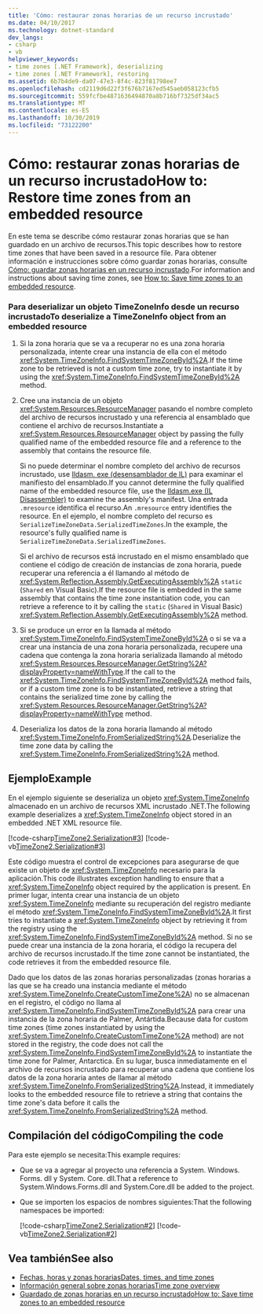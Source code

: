 ```yaml
---
title: 'Cómo: restaurar zonas horarias de un recurso incrustado'
ms.date: 04/10/2017
ms.technology: dotnet-standard
dev_langs:
- csharp
- vb
helpviewer_keywords:
- time zones [.NET Framework], deserializing
- time zones [.NET Framework], restoring
ms.assetid: 6b7b4de9-da07-47e3-8f4c-823f81798ee7
ms.openlocfilehash: cd2119d6d22f3f676b7167ed545aeb058123cfb5
ms.sourcegitcommit: 559fcfbe4871636494870a8b716bf7325df34ac5
ms.translationtype: MT
ms.contentlocale: es-ES
ms.lasthandoff: 10/30/2019
ms.locfileid: "73122200"
---
```

# <a name="how-to-restore-time-zones-from-an-embedded-resource"></a><span data-ttu-id="a0239-102">Cómo: restaurar zonas horarias de un recurso incrustado</span><span class="sxs-lookup"><span data-stu-id="a0239-102">How to: Restore time zones from an embedded resource</span></span>

<span data-ttu-id="a0239-103">En este tema se describe cómo restaurar zonas horarias que se han guardado en un archivo de recursos.</span><span class="sxs-lookup"><span data-stu-id="a0239-103">This topic describes how to restore time zones that have been saved in a resource file.</span></span> <span data-ttu-id="a0239-104">Para obtener información e instrucciones sobre cómo guardar zonas horarias, consulte [Cómo: guardar zonas horarias en un recurso incrustado](../../../docs/standard/datetime/save-time-zones-to-an-embedded-resource.md).</span><span class="sxs-lookup"><span data-stu-id="a0239-104">For information and instructions about saving time zones, see [How to: Save time zones to an embedded resource](../../../docs/standard/datetime/save-time-zones-to-an-embedded-resource.md).</span></span>

### <a name="to-deserialize-a-timezoneinfo-object-from-an-embedded-resource"></a><span data-ttu-id="a0239-105">Para deserializar un objeto TimeZoneInfo desde un recurso incrustado</span><span class="sxs-lookup"><span data-stu-id="a0239-105">To deserialize a TimeZoneInfo object from an embedded resource</span></span>

1. <span data-ttu-id="a0239-106">Si la zona horaria que se va a recuperar no es una zona horaria personalizada, intente crear una instancia de ella con el método <xref:System.TimeZoneInfo.FindSystemTimeZoneById%2A>.</span><span class="sxs-lookup"><span data-stu-id="a0239-106">If the time zone to be retrieved is not a custom time zone, try to instantiate it by using the <xref:System.TimeZoneInfo.FindSystemTimeZoneById%2A> method.</span></span>

2. <span data-ttu-id="a0239-107">Cree una instancia de un objeto <xref:System.Resources.ResourceManager> pasando el nombre completo del archivo de recursos incrustado y una referencia al ensamblado que contiene el archivo de recursos.</span><span class="sxs-lookup"><span data-stu-id="a0239-107">Instantiate a <xref:System.Resources.ResourceManager> object by passing the fully qualified name of the embedded resource file and a reference to the assembly that contains the resource file.</span></span>

   <span data-ttu-id="a0239-108">Si no puede determinar el nombre completo del archivo de recursos incrustado, use [Ildasm. exe (desensamblador de IL)](../../../docs/framework/tools/ildasm-exe-il-disassembler.md) para examinar el manifiesto del ensamblado.</span><span class="sxs-lookup"><span data-stu-id="a0239-108">If you cannot determine the fully qualified name of the embedded resource file, use the [Ildasm.exe (IL Disassembler)](../../../docs/framework/tools/ildasm-exe-il-disassembler.md) to examine the assembly's manifest.</span></span> <span data-ttu-id="a0239-109">Una entrada `.mresource` identifica el recurso.</span><span class="sxs-lookup"><span data-stu-id="a0239-109">An `.mresource` entry identifies the resource.</span></span> <span data-ttu-id="a0239-110">En el ejemplo, el nombre completo del recurso es `SerializeTimeZoneData.SerializedTimeZones`.</span><span class="sxs-lookup"><span data-stu-id="a0239-110">In the example, the resource's fully qualified name is `SerializeTimeZoneData.SerializedTimeZones`.</span></span>

   <span data-ttu-id="a0239-111">Si el archivo de recursos está incrustado en el mismo ensamblado que contiene el código de creación de instancias de zona horaria, puede recuperar una referencia a él llamando al método de <xref:System.Reflection.Assembly.GetExecutingAssembly%2A> `static` (`Shared` en Visual Basic).</span><span class="sxs-lookup"><span data-stu-id="a0239-111">If the resource file is embedded in the same assembly that contains the time zone instantiation code, you can retrieve a reference to it by calling the `static` (`Shared` in Visual Basic) <xref:System.Reflection.Assembly.GetExecutingAssembly%2A> method.</span></span>

3. <span data-ttu-id="a0239-112">Si se produce un error en la llamada al método <xref:System.TimeZoneInfo.FindSystemTimeZoneById%2A> o si se va a crear una instancia de una zona horaria personalizada, recupere una cadena que contenga la zona horaria serializada llamando al método <xref:System.Resources.ResourceManager.GetString%2A?displayProperty=nameWithType>.</span><span class="sxs-lookup"><span data-stu-id="a0239-112">If the call to the <xref:System.TimeZoneInfo.FindSystemTimeZoneById%2A> method fails, or if a custom time zone is to be instantiated, retrieve a string that contains the serialized time zone by calling the <xref:System.Resources.ResourceManager.GetString%2A?displayProperty=nameWithType> method.</span></span>

4. <span data-ttu-id="a0239-113">Deserializa los datos de la zona horaria llamando al método <xref:System.TimeZoneInfo.FromSerializedString%2A>.</span><span class="sxs-lookup"><span data-stu-id="a0239-113">Deserialize the time zone data by calling the <xref:System.TimeZoneInfo.FromSerializedString%2A> method.</span></span>

## <a name="example"></a><span data-ttu-id="a0239-114">Ejemplo</span><span class="sxs-lookup"><span data-stu-id="a0239-114">Example</span></span>

<span data-ttu-id="a0239-115">En el ejemplo siguiente se deserializa un objeto <xref:System.TimeZoneInfo> almacenado en un archivo de recursos XML incrustado .NET.</span><span class="sxs-lookup"><span data-stu-id="a0239-115">The following example deserializes a <xref:System.TimeZoneInfo> object stored in an embedded .NET XML resource file.</span></span>

[!code-csharp[TimeZone2.Serialization#3](../../../samples/snippets/csharp/VS_Snippets_CLR/TimeZone2.Serialization/cs/SerializeTimeZoneData.cs#3)]
[!code-vb[TimeZone2.Serialization#3](../../../samples/snippets/visualbasic/VS_Snippets_CLR/TimeZone2.Serialization/vb/SerializeTimeZoneData.vb#3)]

<span data-ttu-id="a0239-116">Este código muestra el control de excepciones para asegurarse de que existe un objeto de <xref:System.TimeZoneInfo> necesario para la aplicación.</span><span class="sxs-lookup"><span data-stu-id="a0239-116">This code illustrates exception handling to ensure that a <xref:System.TimeZoneInfo> object required by the application is present.</span></span> <span data-ttu-id="a0239-117">En primer lugar, intenta crear una instancia de un objeto <xref:System.TimeZoneInfo> mediante su recuperación del registro mediante el método <xref:System.TimeZoneInfo.FindSystemTimeZoneById%2A>.</span><span class="sxs-lookup"><span data-stu-id="a0239-117">It first tries to instantiate a <xref:System.TimeZoneInfo> object by retrieving it from the registry using the <xref:System.TimeZoneInfo.FindSystemTimeZoneById%2A> method.</span></span> <span data-ttu-id="a0239-118">Si no se puede crear una instancia de la zona horaria, el código la recupera del archivo de recursos incrustado.</span><span class="sxs-lookup"><span data-stu-id="a0239-118">If the time zone cannot be instantiated, the code retrieves it from the embedded resource file.</span></span>

<span data-ttu-id="a0239-119">Dado que los datos de las zonas horarias personalizadas (zonas horarias a las que se ha creado una instancia mediante el método <xref:System.TimeZoneInfo.CreateCustomTimeZone%2A>) no se almacenan en el registro, el código no llama al <xref:System.TimeZoneInfo.FindSystemTimeZoneById%2A> para crear una instancia de la zona horaria de Palmer, Antártida.</span><span class="sxs-lookup"><span data-stu-id="a0239-119">Because data for custom time zones (time zones instantiated by using the <xref:System.TimeZoneInfo.CreateCustomTimeZone%2A> method) are not stored in the registry, the code does not call the <xref:System.TimeZoneInfo.FindSystemTimeZoneById%2A> to instantiate the time zone for Palmer, Antarctica.</span></span> <span data-ttu-id="a0239-120">En su lugar, busca inmediatamente en el archivo de recursos incrustado para recuperar una cadena que contiene los datos de la zona horaria antes de llamar al método <xref:System.TimeZoneInfo.FromSerializedString%2A>.</span><span class="sxs-lookup"><span data-stu-id="a0239-120">Instead, it immediately looks to the embedded resource file to retrieve a string that contains the time zone's data before it calls the <xref:System.TimeZoneInfo.FromSerializedString%2A> method.</span></span>

## <a name="compiling-the-code"></a><span data-ttu-id="a0239-121">Compilación del código</span><span class="sxs-lookup"><span data-stu-id="a0239-121">Compiling the code</span></span>

<span data-ttu-id="a0239-122">Para este ejemplo se necesita:</span><span class="sxs-lookup"><span data-stu-id="a0239-122">This example requires:</span></span>

- <span data-ttu-id="a0239-123">Que se va a agregar al proyecto una referencia a System. Windows. Forms. dll y System. Core. dll.</span><span class="sxs-lookup"><span data-stu-id="a0239-123">That a reference to System.Windows.Forms.dll and System.Core.dll be added to the project.</span></span>

- <span data-ttu-id="a0239-124">Que se importen los espacios de nombres siguientes:</span><span class="sxs-lookup"><span data-stu-id="a0239-124">That the following namespaces be imported:</span></span>

  [!code-csharp[TimeZone2.Serialization#2](../../../samples/snippets/csharp/VS_Snippets_CLR/TimeZone2.Serialization/cs/SerializeTimeZoneData.cs#2)]
  [!code-vb[TimeZone2.Serialization#2](../../../samples/snippets/visualbasic/VS_Snippets_CLR/TimeZone2.Serialization/vb/SerializeTimeZoneData.vb#2)]

## <a name="see-also"></a><span data-ttu-id="a0239-125">Vea también</span><span class="sxs-lookup"><span data-stu-id="a0239-125">See also</span></span>

- [<span data-ttu-id="a0239-126">Fechas, horas y zonas horarias</span><span class="sxs-lookup"><span data-stu-id="a0239-126">Dates, times, and time zones</span></span>](../../../docs/standard/datetime/index.md)
- [<span data-ttu-id="a0239-127">Información general sobre zonas horarias</span><span class="sxs-lookup"><span data-stu-id="a0239-127">Time zone overview</span></span>](../../../docs/standard/datetime/time-zone-overview.md)
- [<span data-ttu-id="a0239-128">Guardado de zonas horarias en un recurso incrustado</span><span class="sxs-lookup"><span data-stu-id="a0239-128">How to: Save time zones to an embedded resource</span></span>](../../../docs/standard/datetime/save-time-zones-to-an-embedded-resource.md)
